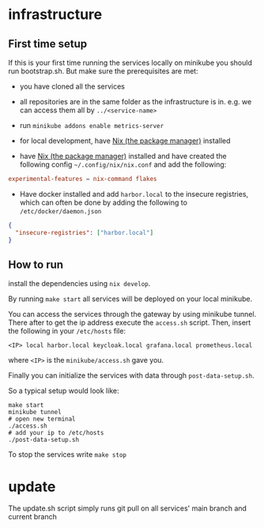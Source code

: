 # infrastructure

## First time setup
If this is your first time running the services locally on minikube you should run bootstrap.sh. But make sure the prerequisites are met:
- you have cloned all the services

- all repositories are in the same folder as the infrastructure is in. e.g. we can access them all by `../<service-name>`

- run `minikube addons enable metrics-server`

- for local development, have [Nix (the package manager)](https://nixos.org/download/) installed

- have [Nix (the package manager)](https://nixos.org/download/) installed and have created the following config `~/.config/nix/nix.conf` and add the following:
```conf
experimental-features = nix-command flakes
```

- Have docker installed and add `harbor.local` to the insecure registries, which can often be done by adding the following to `/etc/docker/daemon.json`

```json
{
  "insecure-registries": ["harbor.local"]
}
```


## How to run
install the dependencies using `nix develop`.

By running `make start` all services will be deployed on your local minikube.

You can access the services through the gateway by using minikube tunnel. There after to get the ip address execute the `access.sh` script. Then, insert the following in your `/etc/hosts` file:
```
<IP> local harbor.local keycloak.local grafana.local prometheus.local
```
where `<IP>` is the `minikube/access.sh` gave you.



Finally you can initialize the services with data through `post-data-setup.sh`.

So a typical setup would look like:
```
make start
minikube tunnel 
# open new terminal
./access.sh
# add your ip to /etc/hosts
./post-data-setup.sh
```

To stop the services write `make stop`



# update
The update.sh script simply runs git pull on all services' main branch and current branch

